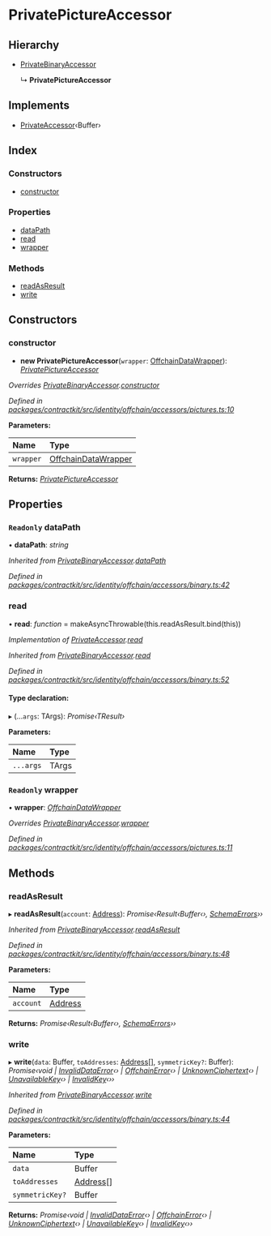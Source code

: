 # PrivatePictureAccessor

## Hierarchy

* [PrivateBinaryAccessor](../classes/_identity_offchain_accessors_binary_.privatebinaryaccessor.md)

  ↳ **PrivatePictureAccessor**

## Implements

* [PrivateAccessor](../interfaces/_identity_offchain_accessors_interfaces_.privateaccessor.md)‹Buffer›

## Index

### Constructors

* [constructor](../classes/_identity_offchain_accessors_pictures_.privatepictureaccessor.md#constructor)

### Properties

* [dataPath](../classes/_identity_offchain_accessors_pictures_.privatepictureaccessor.md#readonly-datapath)
* [read](../classes/_identity_offchain_accessors_pictures_.privatepictureaccessor.md#read)
* [wrapper](../classes/_identity_offchain_accessors_pictures_.privatepictureaccessor.md#readonly-wrapper)

### Methods

* [readAsResult](../classes/_identity_offchain_accessors_pictures_.privatepictureaccessor.md#readasresult)
* [write](../classes/_identity_offchain_accessors_pictures_.privatepictureaccessor.md#write)

## Constructors

### constructor

+ **new PrivatePictureAccessor**\(`wrapper`: [OffchainDataWrapper](../classes/_identity_offchain_data_wrapper_.offchaindatawrapper.md)\): [_PrivatePictureAccessor_](../classes/_identity_offchain_accessors_pictures_.privatepictureaccessor.md)

_Overrides_ [_PrivateBinaryAccessor_](../classes/_identity_offchain_accessors_binary_.privatebinaryaccessor.md)_._[_constructor_](../classes/_identity_offchain_accessors_binary_.privatebinaryaccessor.md#constructor)

_Defined in_ [_packages/contractkit/src/identity/offchain/accessors/pictures.ts:10_](https://github.com/celo-org/celo-monorepo/blob/master/packages/contractkit/src/identity/offchain/accessors/pictures.ts#L10)

**Parameters:**

| Name | Type |
| :--- | :--- |
| `wrapper` | [OffchainDataWrapper](../classes/_identity_offchain_data_wrapper_.offchaindatawrapper.md) |

**Returns:** [_PrivatePictureAccessor_](../classes/_identity_offchain_accessors_pictures_.privatepictureaccessor.md)

## Properties

### `Readonly` dataPath

• **dataPath**: _string_

_Inherited from_ [_PrivateBinaryAccessor_](../classes/_identity_offchain_accessors_binary_.privatebinaryaccessor.md)_._[_dataPath_](../classes/_identity_offchain_accessors_binary_.privatebinaryaccessor.md#readonly-datapath)

_Defined in_ [_packages/contractkit/src/identity/offchain/accessors/binary.ts:42_](https://github.com/celo-org/celo-monorepo/blob/master/packages/contractkit/src/identity/offchain/accessors/binary.ts#L42)

### read

• **read**: _function_ = makeAsyncThrowable\(this.readAsResult.bind\(this\)\)

_Implementation of_ [_PrivateAccessor_](../interfaces/_identity_offchain_accessors_interfaces_.privateaccessor.md)_._[_read_](../interfaces/_identity_offchain_accessors_interfaces_.privateaccessor.md#read)

_Inherited from_ [_PrivateBinaryAccessor_](../classes/_identity_offchain_accessors_binary_.privatebinaryaccessor.md)_._[_read_](../classes/_identity_offchain_accessors_binary_.privatebinaryaccessor.md#read)

_Defined in_ [_packages/contractkit/src/identity/offchain/accessors/binary.ts:52_](https://github.com/celo-org/celo-monorepo/blob/master/packages/contractkit/src/identity/offchain/accessors/binary.ts#L52)

#### Type declaration:

▸ \(...`args`: TArgs\): _Promise‹TResult›_

**Parameters:**

| Name | Type |
| :--- | :--- |
| `...args` | TArgs |

### `Readonly` wrapper

• **wrapper**: [_OffchainDataWrapper_](../classes/_identity_offchain_data_wrapper_.offchaindatawrapper.md)

_Overrides_ [_PrivateBinaryAccessor_](../classes/_identity_offchain_accessors_binary_.privatebinaryaccessor.md)_._[_wrapper_](../classes/_identity_offchain_accessors_binary_.privatebinaryaccessor.md#readonly-wrapper)

_Defined in_ [_packages/contractkit/src/identity/offchain/accessors/pictures.ts:11_](https://github.com/celo-org/celo-monorepo/blob/master/packages/contractkit/src/identity/offchain/accessors/pictures.ts#L11)

## Methods

### readAsResult

▸ **readAsResult**\(`account`: [Address](_base_.md#address)\): _Promise‹Result‹Buffer‹›,_ [_SchemaErrors_](_identity_offchain_accessors_errors_.md#schemaerrors)_››_

_Inherited from_ [_PrivateBinaryAccessor_](../classes/_identity_offchain_accessors_binary_.privatebinaryaccessor.md)_._[_readAsResult_](../classes/_identity_offchain_accessors_binary_.privatebinaryaccessor.md#readasresult)

_Defined in_ [_packages/contractkit/src/identity/offchain/accessors/binary.ts:48_](https://github.com/celo-org/celo-monorepo/blob/master/packages/contractkit/src/identity/offchain/accessors/binary.ts#L48)

**Parameters:**

| Name | Type |
| :--- | :--- |
| `account` | [Address](_base_.md#address) |

**Returns:** _Promise‹Result‹Buffer‹›,_ [_SchemaErrors_](_identity_offchain_accessors_errors_.md#schemaerrors)_››_

### write

▸ **write**\(`data`: Buffer, `toAddresses`: [Address](_base_.md#address)\[\], `symmetricKey?`: Buffer\): _Promise‹void \|_ [_InvalidDataError_](../classes/_identity_offchain_accessors_errors_.invaliddataerror.md)_‹› \|_ [_OffchainError_](../classes/_identity_offchain_accessors_errors_.offchainerror.md)_‹› \|_ [_UnknownCiphertext_](../classes/_identity_offchain_accessors_errors_.unknownciphertext.md)_‹› \|_ [_UnavailableKey_](../classes/_identity_offchain_accessors_errors_.unavailablekey.md)_‹› \|_ [_InvalidKey_](../classes/_identity_offchain_accessors_errors_.invalidkey.md)_‹››_

_Inherited from_ [_PrivateBinaryAccessor_](../classes/_identity_offchain_accessors_binary_.privatebinaryaccessor.md)_._[_write_](../classes/_identity_offchain_accessors_binary_.privatebinaryaccessor.md#write)

_Defined in_ [_packages/contractkit/src/identity/offchain/accessors/binary.ts:44_](https://github.com/celo-org/celo-monorepo/blob/master/packages/contractkit/src/identity/offchain/accessors/binary.ts#L44)

**Parameters:**

| Name | Type |
| :--- | :--- |
| `data` | Buffer |
| `toAddresses` | [Address](_base_.md#address)\[\] |
| `symmetricKey?` | Buffer |

**Returns:** _Promise‹void \|_ [_InvalidDataError_](../classes/_identity_offchain_accessors_errors_.invaliddataerror.md)_‹› \|_ [_OffchainError_](../classes/_identity_offchain_accessors_errors_.offchainerror.md)_‹› \|_ [_UnknownCiphertext_](../classes/_identity_offchain_accessors_errors_.unknownciphertext.md)_‹› \|_ [_UnavailableKey_](../classes/_identity_offchain_accessors_errors_.unavailablekey.md)_‹› \|_ [_InvalidKey_](../classes/_identity_offchain_accessors_errors_.invalidkey.md)_‹››_

